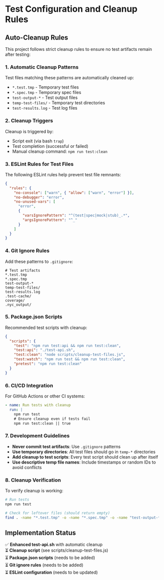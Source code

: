 # Test Configuration and Cleanup Rules

## Auto-Cleanup Rules

This project follows strict cleanup rules to ensure no test artifacts remain after testing:

### 1. **Automatic Cleanup Patterns**

Test files matching these patterns are automatically cleaned up:

- `*.test.tmp` - Temporary test files
- `*.spec.tmp` - Temporary spec files
- `test-output-*` - Test output files
- `temp-test-files/` - Temporary test directories
- `test-results.log` - Test log files

### 2. **Cleanup Triggers**

Cleanup is triggered by:

- Script exit (via bash `trap`)
- Test completion (successful or failed)
- Manual cleanup command: `npm run test:clean`

### 3. **ESLint Rules for Test Files**

The following ESLint rules help prevent test file remnants:

```json
{
  "rules": {
    "no-console": ["warn", { "allow": ["warn", "error"] }],
    "no-debugger": "error",
    "no-unused-vars": [
      "error",
      {
        "varsIgnorePattern": "^(test|spec|mock|stub)_.*",
        "argsIgnorePattern": "^_"
      }
    ]
  }
}
```

### 4. **Git Ignore Rules**

Add these patterns to `.gitignore`:

```gitignore
# Test artifacts
*.test.tmp
*.spec.tmp
test-output-*
temp-test-files/
test-results.log
.test-cache/
coverage/
.nyc_output/
```

### 5. **Package.json Scripts**

Recommended test scripts with cleanup:

```json
{
  "scripts": {
    "test": "npm run test:api && npm run test:clean",
    "test:api": "./test-api.sh",
    "test:clean": "node scripts/cleanup-test-files.js",
    "test:watch": "npm run test && npm run test:clean",
    "pretest": "npm run test:clean"
  }
}
```

### 6. **CI/CD Integration**

For GitHub Actions or other CI systems:

```yaml
- name: Run tests with cleanup
  run: |
    npm run test
    # Ensure cleanup even if tests fail
    npm run test:clean || true
```

### 7. **Development Guidelines**

- **Never commit test artifacts**: Use `.gitignore` patterns
- **Use temporary directories**: All test files should go in `temp-*` directories
- **Add cleanup to test scripts**: Every test script should clean up after itself
- **Use descriptive temp file names**: Include timestamps or random IDs to avoid conflicts

### 8. **Cleanup Verification**

To verify cleanup is working:

```bash
# Run tests
npm run test

# Check for leftover files (should return empty)
find . -name "*.test.tmp" -o -name "*.spec.tmp" -o -name "test-output-*"
```

## Implementation Status

✅ **Enhanced test-api.sh** with automatic cleanup  
⏳ **Cleanup script** (see scripts/cleanup-test-files.js)  
⏳ **Package.json scripts** (needs to be added)  
⏳ **Git ignore rules** (needs to be added)  
⏳ **ESLint configuration** (needs to be updated)
